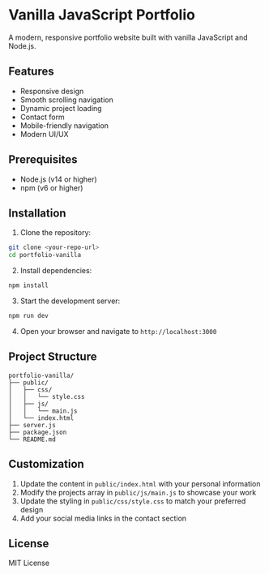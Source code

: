 # Vanilla JavaScript Portfolio

A modern, responsive portfolio website built with vanilla JavaScript and Node.js.

## Features

- Responsive design
- Smooth scrolling navigation
- Dynamic project loading
- Contact form
- Mobile-friendly navigation
- Modern UI/UX

## Prerequisites

- Node.js (v14 or higher)
- npm (v6 or higher)

## Installation

1. Clone the repository:

```bash
git clone <your-repo-url>
cd portfolio-vanilla
```

2. Install dependencies:

```bash
npm install
```

3. Start the development server:

```bash
npm run dev
```

4. Open your browser and navigate to `http://localhost:3000`

## Project Structure

```
portfolio-vanilla/
├── public/
│   ├── css/
│   │   └── style.css
│   ├── js/
│   │   └── main.js
│   └── index.html
├── server.js
├── package.json
└── README.md
```

## Customization

1. Update the content in `public/index.html` with your personal information
2. Modify the projects array in `public/js/main.js` to showcase your work
3. Update the styling in `public/css/style.css` to match your preferred design
4. Add your social media links in the contact section

## License

MIT License
